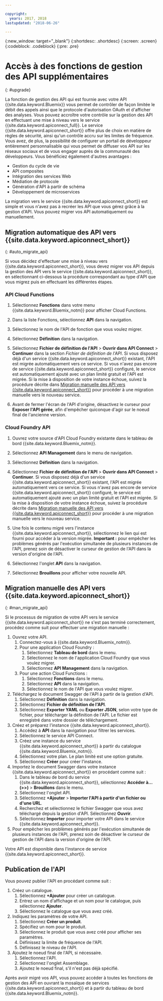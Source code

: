 ```yaml
---

copyright:
  years: 2017, 2018
lastupdated: "2018-06-26"

---
```



{:new_window: target="_blank"}
{:shortdesc: .shortdesc}
{:screen: .screen}
{:codeblock: .codeblock}
{:pre: .pre}

# Accès à des fonctions de gestion des API supplémentaires
{: #upgrade}

La fonction de gestion des API qui est fournie avec votre API {{site.data.keyword.Bluemix}} vous permet de contrôler de façon limitée le débit des appels ainsi que le protocole d'autorisation OAuth et d'afficher des analyses. Vous pouvez accroître votre contrôle sur la gestion des API en effectuant une mise à niveau vers le service {{site.data.keyword.apiconnect_full}}. Le service {{site.data.keyword.apiconnect_short}} offre plus de choix en matière de règles de sécurité, ainsi qu'un contrôle accru sur les limites de fréquence. Vous avez, de plus, la possibilité de configurer un portail de développeur entièrement personnalisable qui vous permet de diffuser vos API sur les réseaux sociaux et de vous engager auprès de la communauté des développeurs. Vous bénéficiez également d'autres avantages :
* Gestion du cycle de vie
* API composites
* Intégration des services Web
* Médiation de protocole
* Génération d'API à partir de schéma
* Développement de microservices

La migration vers le service {{site.data.keyword.apiconnect_short}} est simple et vous n'avez pas à recréer les API que vous gérez grâce à la gestion d'API. Vous pouvez migrer vos API automatiquement ou manuellement.

## Migration automatique des API vers {{site.data.keyword.apiconnect_short}}
{: #auto_migrate_api}

Si vous décidez d'effectuer une mise à niveau vers {{site.data.keyword.apiconnect_short}}, vous devez migrer vos API depuis la gestion des API vers le service {{site.data.keyword.apiconnect_short}}, en sélectionnant ci-dessous la procédure correspondant au type d'API que vous migrez puis en effectuant les différentes étapes.

### API Cloud Functions

1. Sélectionnez **Fonctions** dans votre menu {{site.data.keyword.Bluemix_notm}} pour afficher Cloud Functions.

2. Dans la liste Fonctions, sélectionnez **API** dans la navigation.

3. Sélectionnez le nom de l'API de fonction que vous voulez migrer.

4. Sélectionnez **Définition** dans la navigation.

5. Sélectionnez **Fichier de définition de l'API** > **Ouvrir dans API Connect** > **Continuer** dans la section *Fichier de définition de l'API*. Si vous disposez déjà d'un service {{site.data.keyword.apiconnect_short}} existant, l'API est migrée automatiquement vers ce service. Si vous n'avez pas encore de service {{site.data.keyword.apiconnect_short}} configuré, le service est automatiquement ajouté avec un plan limité gratuit et l'API est migrée. Si la mise à disposition de votre instance échoue, suivez la procédure décrite dans [Migration manuelle des API vers {{site.data.keyword.apiconnect_short}}](#man_migrate_api) pour procéder à une migration manuelle vers le nouveau service. 

6. Avant de fermer l'écran de l'API d'origine, désactivez le curseur pour **Exposer l'API gérée**, afin d'empêcher quiconque d'agir sur le noeud final de l'ancienne version.

### Cloud Foundry API

1. Ouvrez votre source d'API Cloud Foundry existante dans le tableau de bord {{site.data.keyword.Bluemix_notm}}. 

2. Sélectionnez **API Management** dans le menu de navigation.

3. Sélectionnez **Définition** dans la navigation.

4. Sélectionnez **Fichier de définition de l'API** > **Ouvrir dans API Connect** > **Continuer**. Si vous disposez déjà d'un service {{site.data.keyword.apiconnect_short}} existant, l'API est migrée automatiquement vers ce service. Si vous n'avez pas encore de service {{site.data.keyword.apiconnect_short}} configuré, le service est automatiquement ajouté avec un plan limité gratuit et l'API est migrée. Si la mise à disposition de votre instance échoue, suivez la procédure décrite dans [Migration manuelle des API vers {{site.data.keyword.apiconnect_short}}](#man_migrate_api) pour procéder à une migration manuelle vers le nouveau service.
   
5. Une fois le contenu migré vers l'instance {{site.data.keyword.apiconnect_short}}, sélectionnez le lien qui est fourni pour accéder à la version migrée.
    **Important :** pour empêcher les problèmes générés par l'exécution simultanée de plusieurs instances de l'API, prenez soin de désactiver le curseur de gestion de l'API dans la version d'origine de l'API.

6. Sélectionnez l'onglet **API** dans la navigation.

7. Sélectionnez **Brouillons** pour afficher votre nouvelle API.

## Migration manuelle des API vers {{site.data.keyword.apiconnect_short}}
{: #man_migrate_api}

Si le processus de migration de votre API vers le service {{site.data.keyword.apiconnect_short}} ne s'est pas terminé correctement, procédez comme suit pour effectuer une migration manuelle :

1. Ouvrez votre API.
	1. Connectez-vous à {{site.data.keyword.Bluemix_notm}}.
	2. Pour une application Cloud Foundry : 
		1. Sélectionnez **Tableau de bord** dans le menu.
		2. Sélectionnez le nom de l'application Cloud Foundry que vous voulez migrer.
		3. Sélectionnez **API Management** dans la navigation.
	3. Pour une action Cloud Functions : 
		1. Sélectionnez **Fonctions** dans le menu.
		2. Sélectionnez **API** dans la navigation.
		3. Sélectionnez le nom de l'API que vous voulez migrer.
2. Téléchargez le document Swagger de l'API à partir de la gestion d'API.
    1. Sélectionnez **Définition** dans la navigation.
	2. Sélectionnez **Fichier de définition de l'API**.
    3. Sélectionnez **Exporter YAML** ou **Exporter JSON**, selon votre type de fichier, pour télécharger la définition de l'API. Le fichier est enregistré dans votre dossier de téléchargement.
3. Créez et préparez l'instance {{site.data.keyword.apiconnect_short}}. 
	1. Accédez à **API** dans la navigation pour filtrer les services.
	2. Sélectionnez le service API Connect. 
    3. Créez une instance du service {{site.data.keyword.apiconnect_short}} à partir du catalogue {{site.data.keyword.Bluemix_notm}}.
	4. Sélectionnez votre plan. Le plan limité est une option gratuite.
	5. Sélectionnez **Créer** pour créer l'instance.
4. Importez le document Swagger dans votre instance {{site.data.keyword.apiconnect_short}} en procédant comme suit :
	1. Dans le tableau de bord du service
{{site.data.keyword.apiconnect_short}}, sélectionnez **Accéder à... (>>)** > **Brouillons** dans le menu.
	2. Sélectionnez l'onglet API.
	3. Sélectionnez **+Ajouter** > **Importer l'API à partir d'un fichier ou d'une URL**.
	4. Recherchez et sélectionnez le fichier Swagger que vous avez téléchargé depuis la gestion d'API. Sélectionnez **Ouvrir**.
	5. Sélectionnez **Importer** pour importer votre API dans le service {{site.data.keyword.apiconnect_short}}.
5. Pour empêcher les problèmes générés par l'exécution simultanée de plusieurs instances de l'API, prenez soin de désactiver le curseur de gestion de l'API dans la version d'origine de l'API.

Votre API est disponible dans l'instance de service {{site.data.keyword.apiconnect_short}}. 

## Publication de l'API

Vous pouvez publier l'API en procédant comme suit :

1. Créez un catalogue.
	1. Sélectionnez **+Ajouter** pour créer un catalogue.
	2. Entrez un nom d'affichage et un nom pour le catalogue, puis sélectionnez **Ajouter**.
	3. Sélectionnez le catalogue que vous avez créé.
2. Indiquez les paramètres de votre API.
    1. Sélectionnez **Créer un produit**.
	2. Spécifiez un nom pour le produit.
	2. Sélectionnez le produit que vous avez créé pour afficher ses paramètres.
	3. Définissez la limite de fréquence de l'API.
	4. Définissez le niveau de l'API.
3. Ajoutez le noeud final de l'API, si nécessaire.
    1. Sélectionnez l'API.
	2. Sélectionnez l'onglet Assemblage.
	3. Ajoutez le noeud final, s'il n'est pas déjà spécifié.
	
 Après avoir migré vos API, vous pouvez accéder à toutes les fonctions de gestion des API en ouvrant la mosaïque de services {{site.data.keyword.apiconnect_short}} et à partir du tableau de bord {{site.data.keyword.Bluemix_notm}}. 

